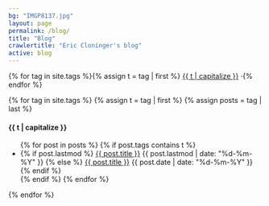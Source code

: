 ```yaml
---
bg: "IMGP8137.jpg"
layout: page
permalink: /blog/
title: "Blog"
crawlertitle: "Eric Cloninger's blog"
active: blog
---
```


<div>
{% for tag in site.tags %}{% assign t = tag | first %} <a class="blog-navigation" href="#{{ t | downcase }}">{{ t | capitalize }}</a> &middot;{% endfor %}
</div>

{% for tag in site.tags %}
  {% assign t = tag | first %}
  {% assign posts = tag | last %}

<h4 class="category-key" id="{{ t | downcase }}">{{ t | capitalize }}</h4>

<ul class="year">
  {% for post in posts %}
    {% if post.tags contains t %}
      <li>
        {% if post.lastmod %}
          <a href="{{ post.url }}">{{ post.title }}</a>
          <span class="date">{{ post.lastmod | date: "%d-%m-%Y"  }}</span>
        {% else %}
          <a href="{{ post.url }}">{{ post.title }}</a>
          <span class="date">{{ post.date | date: "%d-%m-%Y"  }}</span>
        {% endif %}
      </li>
    {% endif %}
  {% endfor %}
</ul>


{% endfor %}
